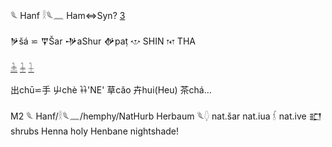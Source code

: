 𓆰  Hanf 𓎛𓆰𓈖  Ham⇔Syn? [3](3)  

𒃻šá ⋍ 𒐼Šar 𒋩aShur 𒉻paṭ 𐎌 SHIN 𐎰 THA  

[𓇔](𓇔) [𓇓](𓇓) [𓇑](𓇑)  

出chū⋍手 屮chè   𐦌'NE' 草cǎo 卉hui(Heu) 茶chá…  


M2 𓆰 Hanf/𓎛𓆰𓈖/hemphy/NatHurb Herbaum 𓆰𓆭 nat.šar nat.iua 𓆶 nat.ive 𒊬 shrubs Henna holy Henbane nightshade!  